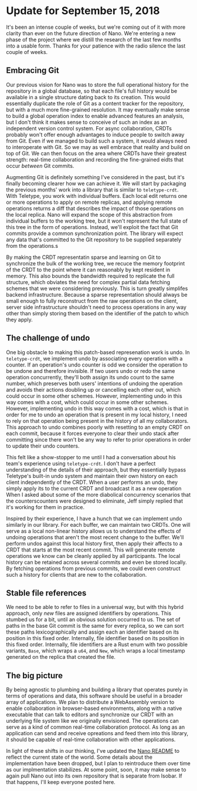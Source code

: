 # Update for September 15, 2018

It's been an intense couple of weeks, but we're coming out of it with more clarity than ever on the future direction of Nano. We're entering a new phase of the project where we distill the research of the last few months into a usable form. Thanks for your patience with the radio silence the last couple of weeks.

## Embracing Git

Our previous vision for Nano was to store the full operational history for the repository in a global database, so that each file's full history would be available in a single structure dating back to its creation. This would essentially duplicate the role of Git as a content tracker for the repository, but with a much more fine-grained resolution. It may eventually make sense to build a global operation index to enable advanced features an analysis, but I don't think it makes sense to conceive of such an index as an independent version control system. For async collaboration, CRDTs probably won't offer enough advantages to induce people to switch away from Git. Even if we managed to build such a system, it would always need to interoperate with Git. So we may as well embrace that reality and build on top of Git. We can then focus on the area where CRDTs have their greatest strength: real-time collaboration and recording the fine-grained eidts that occur *between* Git commits.

Augmenting Git is definitely something I've considered in the past, but it's finally becoming clearer how we can achieve it. We will start by packaging the previous months' work into a library that is similar to `teletype-crdt`. With Teletype, you work with individual buffers. Each local edit returns one or more operations to apply on remote replicas, and applying remote operations returns a diff that describes the impact of those operations on the local replica. Nano will expand the scope of this abstraction from individual buffers to the working tree, but it won't represent the full state of this tree in the form of operations. Instead, we'll exploit the fact that Git commits provide a common synchronization point. The library will expect any data that's committed to the Git repository to be supplied separately from the operations.s

By making the CRDT representatin sparse and learning on Git to synchronize the bulk of the working tree, we recuce the memory footprint of the CRDT to the point where it can reasonably by kept resident in memory. This also bounds the bandwidth required to replicate the full structure, which obviates the need for complex partial data fetching schemes that we were considering previously. This is turn greatly simplifes backend infrastructure. Because a sparse representation should always be small enough to fully reconstruct from the raw operations on the client, server side infrastructure shouldn't need to process operations in any way other than simply storing them based on the identifier of the patch to which they apply.

## The challenge of undo

One big obstacle to making this patch-based represenation work is undo. In `teletype-crdt`, we implement undo by associating every operation with a counter. If an operation's undo counter is odd we consider the operation to be undone and therefore invisible. If two users undo or redo the same operation concurrently, they'll both assign its undo count to the same number, which preserves both users' intentions of undoing the operation and avoids their actions doubling up or cancelling each other out, which could occur in some other schemes. However, implementing undo in this way comes with a cost, which could occur in some other schemes. However, implementing undo in this way comes with a cost, which is that in order for me to undo an operation that is present in my local history, I need to rely on that operation being present in the history of all my collaborators. This approach to undo combines poorly with resetting to an empty CRDT on each commit, because it forces everyone to clear their undo stack after committing since there won't be any way to refer to prior operations in order to update their undo counters.

This felt like a show-stopper to me until I had a conversation about his team's experience using `teletype-crdt`. I don't have a perfect understanding of the details of their approach, but they essentially bypass Teletype's built-in undo system and maintain their own history on each client independently of the CRDT. When a user performs an undo, they simply apply its to the current CRDT and broadcast it as a new operation When I asked about some of the more diabolical concurrency scenarios that the counterscounters were designed to eliminate, Jeff simply replied that it's working for them in practice.

Inspired by their experience, I have a hunch that we can implement undo similarly in our library. For each buffer, we can maintain two CRDTs. One will serve as a local non-linear history allows us to understand the effects of undoing operations that aren't the most recent change to the buffer. We'll perform undos against this local history first, then apply their affects to a CRDT that starts at the most recent commit. This will generate remote operations we know can be cleanly applied by all participants. The local history can be retained across several commits and even be stored locally. By fetching operations from previous commits, we could even construct such a history for clients that are new to the collaboration.

## Stable file references

We need to be able to refer to files in a universal way, but with this hybrid approach, only *new* files are assigned identifiers by operations. This stumbed us for a bit, until an obvious solution occurred to us. The set of paths in the base Git commit is the same for every replica, so we can sort these paths lexicographically and assign each an identifier based on its position in this fixed order. Internally, file identifier based on its position in this fixed order. Internally, file identifiers are a Rust enum with two possible variants, `Base`, which wraps a `u64`, and `New`, which wraps a local timestamp generated on the replica that created the file.

## The big picture

By being agnostic to plumbing and building a library that operates purely in terms of operations and data, this software should be useful in a broader array of applications. We plan to distribute a WebAssembly version to enable collaboration in browser-based environments, along with a native executable that can talk to editors and synchronize our CRDT with an underlying file system like we originally envisioned. The operations can serve as a kind of common real-time collaboration protocol. As long as an application can send and receive opreations and feed them into this library, it should be capable of real-time collaboration with other applications.

In light of these shifts in our thinking, I've updated the [Nano README](../../README.md) to reflect the current state of the world. Some details about the implementation have been dropped, but I plan to reintroduce them over time as our implmentation stabilizes. At some point, soon, it may make sense to again pull Nano out into its own repository that is separate from Isobar. If that happens, I'll keep everyone posted here.
